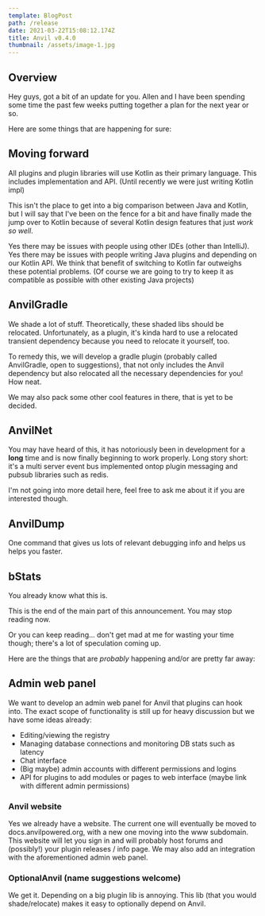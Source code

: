 ```yaml
---
template: BlogPost
path: /release
date: 2021-03-22T15:08:12.174Z
title: Anvil v0.4.0
thumbnail: /assets/image-1.jpg
---
```


## Overview

Hey guys, got a bit of an update for you. Allen and I have been spending some time the past few weeks putting together a plan for the next year or so.

Here are some things that are happening for sure:

## Moving forward

All plugins and plugin libraries will use Kotlin as their primary language. This includes implementation and API. (Until 
recently we were just writing Kotlin impl)

This isn't the place to get into a big comparison between Java and Kotlin, but I will say that I've been on the fence for a bit and have finally made the jump over to Kotlin because of several Kotlin design features that just *work so well*.

Yes there may be issues with people using other IDEs (other than IntelliJ). Yes there may be issues with people writing Java plugins and depending on our Kotlin API. We think that benefit of switching to Kotlin far outweighs these potential problems. (Of course we are going to try to keep it as compatible as possible with other existing Java projects)

## AnvilGradle

We shade a lot of stuff. Theoretically, these shaded libs should be relocated. Unfortunately, as a plugin, it's kinda hard to use a relocated transient dependency because you need to relocate it yourself, too.

To remedy this, we will develop a gradle plugin (probably called AnvilGradle, open to suggestions), that not only includes the Anvil dependency but also relocated all the necessary dependencies for you! How neat.

We may also pack some other cool features in there, that is yet to be decided.

## AnvilNet

You may have heard of this, it has notoriously been in development for a **long** time and is now finally beginning to work properly. Long story short: it's a multi server event bus implemented ontop plugin messaging and pubsub libraries such as redis.

I'm not going into more detail here, feel free to ask me about it if you are interested though.

## AnvilDump

One command that gives us lots of relevant debugging info and helps us helps you faster.

## bStats

You already know what this is.

This is the end of the main part of this announcement. You may stop reading now.

Or you can keep reading... don't get mad at me for wasting your time though; there's a lot of speculation coming up.

Here are the things that are *probably* happening and/or are pretty far away:

## Admin web panel

We want to develop an admin web panel for Anvil that plugins can hook into. The exact scope of functionality is still up for heavy discussion but we have some ideas already:
- Editing/viewing the registry
- Managing database connections and monitoring DB stats such as latency
- Chat interface
- (Big maybe) admin accounts with different permissions and logins
- API for plugins to add modules or pages to web interface (maybe link with different admin permissions)

### Anvil website

Yes we already have a website. The current one will eventually be moved to docs.anvilpowered.org, with a new one moving into the www subdomain. This website will let you sign in and will probably host forums and (possibly!) your plugin releases / info page. We may also add an integration with the aforementioned admin web panel.
 
### OptionalAnvil (name suggestions welcome)


We get it. Depending on a big plugin lib is annoying. This lib (that you would shade/relocate) makes it easy to optionally depend on Anvil.

